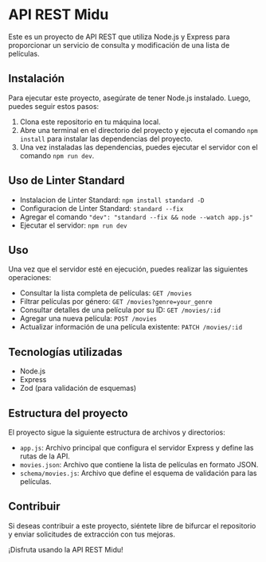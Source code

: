 # API REST Midu

Este es un proyecto de API REST que utiliza Node.js y Express para proporcionar un servicio de consulta y modificación de una lista de películas.

## Instalación

Para ejecutar este proyecto, asegúrate de tener Node.js instalado. Luego, puedes seguir estos pasos:

1. Clona este repositorio en tu máquina local.
2. Abre una terminal en el directorio del proyecto y ejecuta el comando `npm install` para instalar las dependencias del proyecto.
3. Una vez instaladas las dependencias, puedes ejecutar el servidor con el comando `npm run dev`.


## Uso de Linter Standard

- Instalacion de Linter Standard: `npm install standard -D`
- Configuracion de Linter Standard: `standard --fix`
- Agregar el comando `"dev": "standard --fix && node --watch app.js"`
- Ejecutar el servidor: `npm run dev`



## Uso

Una vez que el servidor esté en ejecución, puedes realizar las siguientes operaciones:

- Consultar la lista completa de películas: `GET /movies`
- Filtrar películas por género: `GET /movies?genre=your_genre`
- Consultar detalles de una película por su ID: `GET /movies/:id`
- Agregar una nueva película: `POST /movies`
- Actualizar información de una película existente: `PATCH /movies/:id`

## Tecnologías utilizadas

- Node.js
- Express
- Zod (para validación de esquemas)

## Estructura del proyecto

El proyecto sigue la siguiente estructura de archivos y directorios:

- `app.js`: Archivo principal que configura el servidor Express y define las rutas de la API.
- `movies.json`: Archivo que contiene la lista de películas en formato JSON.
- `schema/movies.js`: Archivo que define el esquema de validación para las películas.

## Contribuir

Si deseas contribuir a este proyecto, siéntete libre de bifurcar el repositorio y enviar solicitudes de extracción con tus mejoras.

¡Disfruta usando la API REST Midu!